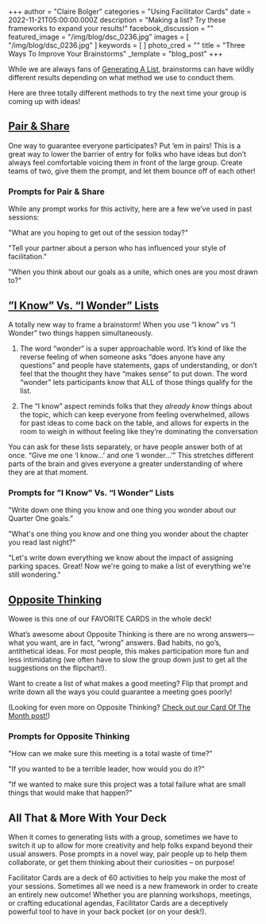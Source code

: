 +++
author = "Claire Bolger"
categories = "Using Facilitator Cards"
date = 2022-11-21T05:00:00.000Z
description = "Making a list? Try these frameworks to expand your results!"
facebook_discussion = ""
featured_image = "/img/blog/dsc_0236.jpg"
images = [ "/img/blog/dsc_0236.jpg" ]
keywords = [ ]
photo_cred = ""
title = "Three Ways To Improve Your Brainstorms"
_template = "blog_post"
+++

While we are always fans of [Generating A List](https://www.facilitator.cards/cards/generate-a-list/), brainstorms can have wildly different results depending on what method we use to conduct them.

Here are three totally different methods to try the next time your group is coming up with ideas!

## [Pair & Share](https://www.facilitator.cards/cards/pair-share/)

One way to guarantee everyone participates? Put ‘em in pairs! This is a great way to lower the barrier of entry for folks who have ideas but don’t always feel comfortable voicing them in front of the large group. Create teams of two, give them the prompt, and let them bounce off of each other!

### Prompts for Pair & Share

While any prompt works for this activity, here are a few we’ve used in past sessions:

"What are you hoping to get out of the session today?"

"Tell your partner about a person who has influenced your style of facilitation."

"When you think about our goals as a unite, which ones are you most drawn to?"

## [”I Know” Vs. “I Wonder” Lists](https://www.facilitator.cards/cards/i-know-vs-i-wonder-lists/)

A totally new way to frame a brainstorm! When you use “I know” vs “I Wonder” two things happen simultaneously.

1) The word “wonder” is a super approachable word. It’s kind of like the reverse feeling of when someone asks “does anyone have any questions” and people have statements, gaps of understanding, or don’t feel that the thought they have “makes sense” to put down. The word “wonder” lets participants know that ALL of those things qualify for the list.

2) The “I know” aspect reminds folks that they _already know_ things about the topic, which can keep everyone from feeling overwhelmed, allows for past ideas to come back on the table, and allows for experts in the room to weigh in without feeling like they’re dominating the conversation

You can ask for these lists separately, or have people answer both of at once. “Give me one ‘I know…’ and one ‘I wonder…’” This stretches different parts of the brain and gives everyone a greater understanding of where they are at that moment.

### Prompts for ”I Know” Vs. “I Wonder” Lists

"Write down one thing you know and one thing you wonder about our Quarter One goals.”

"What's one thing you know and one thing you wonder about the chapter you read last night?"

"Let's write down everything we know about the impact of assigning parking spaces. Great! Now we're going to make a list of everything we're still wondering."

## [Opposite Thinking](https://www.facilitator.cards/cards/opposite-thinking/)

Wowee is this one of our FAVORITE CARDS in the whole deck!

What’s awesome about Opposite Thinking is there are no wrong answers—what you want, are in fact, “wrong” answers. Bad habits, no go’s, antithetical ideas. For most people, this makes participation more fun and less intimidating (we often have to slow the group down just to get all the suggestions on the flipchart!).

Want to create a list of what makes a good meeting? Flip that prompt and write down all the ways you could guarantee a meeting goes poorly!

(Looking for even more on Opposite Thinking? [Check out our Card Of The Month post!](https://www.facilitator.cards/blog/september-card-of-the-month-opposite-thinking/))

### Prompts for Opposite Thinking

"How can we make sure this meeting is a total waste of time?"

"If you wanted to be a terrible leader, how would you do it?"

"If we wanted to make sure this project was a total failure what are small things that would make that happen?"

## All That & More With Your Deck

When it comes to generating lists with a group, sometimes we have to switch it up to allow for more creativity and help folks expand beyond their usual answers. Pose prompts in a novel way, pair people up to help them collaborate, or get them thinking about their curiosities – on purpose!

Facilitator Cards are a deck of 60 activities to help you make the most of your sessions. Sometimes all we need is a new framework in order to create an entirely new outcome! Whether you are planning workshops, meetings, or crafting educational agendas, Facilitator Cards are a deceptively powerful tool to have in your back pocket (or on your desk!).
